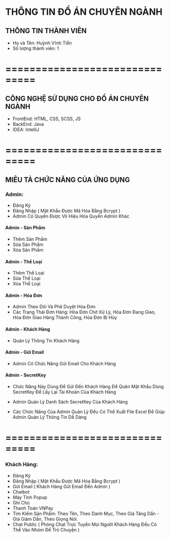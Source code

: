# THÔNG TIN ĐỒ ÁN CHUYÊN NGÀNH
## THÔNG TIN THÀNH VIÊN
* Họ và Tên: Huỳnh Vĩnh Tiến 
* Số lượng thành viên: 1
# ===============================
## CÔNG NGHỆ SỬ DỤNG CHO ĐỒ ÁN CHUYÊN NGÀNH
* FrontEnd: HTML, CSS, SCSS, JS
* BackEnd: Java
* IDEA: IntelliJ
# ===============================
## MIÊU TẢ CHỨC NĂNG CỦA ỨNG DỤNG
### Admin:
* Đăng Ký
* Đăng Nhập ( Mật Khẩu Được Mã Hóa Bằng Bcrypt )
* Admin Có Quyền Được Vô Hiệu Hóa Quyền Admin Khác
#### Admin - Sản Phẩm
* Thêm Sản Phẩm
* Sửa Sản Phẩm
* Xóa Sản Phẩm
#### Admin - Thể Loại
* Thêm Thể Loại
* Sửa Thể Loại
* Xóa Thể Loại
#### Admin - Hóa Đơn
* Admin Theo Dõi Và Phê Duyệt Hóa Đơn
* Các Trạng Thái Đơn Hàng: Hóa Đơn Chờ Xử Lý, Hóa Đơn Đang Giao, Hóa Đơn Giao Hàng Thành Công, Hóa Đơn Bị Hủy
#### Admin - Khách Hàng
* Quản Lý Thông Tin Khách Hàng
#### Admin - Gửi Email
* Admin Có Chức Năng Gửi Email Cho Khách Hàng
#### Admin - SecretKey
* Chức Năng Này Dùng Để Gửi Đến Khách Hàng Để Quên Mật Khẩu Dùng SecretKey Để Lấy Lại Tài Khoản Của Khách Hàng
* Admin Quản Lý Danh Sách SecretKey Của Khách Hàng

* Các Chức Năng Của Admin Quản Lý Đều Có Thể Xuất File Excel Để Giúp Admin Quản Lý Thông Tin Dễ Dàng
# ===============================
### Khách Hàng: 
* Đăng Ký
* Đăng Nhập ( Mật Khẩu Được Mã Hóa Bằng Bcrypt )
* Gửi Email ( Khách Hàng Gửi Email Đến Admin )
* Chatbot
* Máy Tính Popup
* Ghi Chú
* Thanh Toán VNPay
* Tìm Kiếm Sản Phẩm: Theo Tên, Theo Danh Mục, Theo Giá Tăng Dần - Giá Giảm Dần, Theo Giọng Nói.
* Chat Public ( Phòng Chat Trực Tuyến Mọi Người Khách Hàng Đều Có Thể Vào Nhóm Để Trò Chuyện ) 
